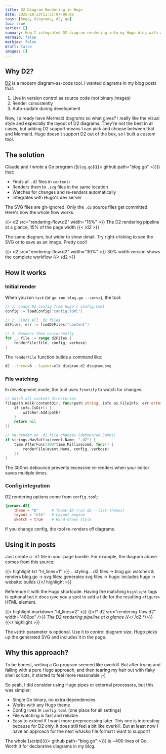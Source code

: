 ```yaml
---
title: D2 Diagram Rendering in Hugo
date: 2025-10-23T11:53:07-06:00
tags: [hugo, diagrams, d2, go]
toc: true
series: []
summary: How I integrated D2 diagram rendering into my Hugo blog with a custom Go script
mermaid: false
mathjax: false
draft: false
images: []
---
```


## Why D2?

[D2](https://d2lang.com/) is a modern diagram-as-code tool.
I wanted diagrams in my blog posts that:

1. Live in version control as source code (not binary images)
2. Render consistently
3. Auto-update during development

Now, I already have Mermaid diagrams so what gives?
I really like the visual style and especially the layout of D2 diagrams.
They're not the best in all cases, but adding D2 support means I can pick and choose between that and Mermaid.
Hugo doesn't support D2 out of the box, so I built a custom tool.

## The solution

Claude and I wrote a Go program ([`blog.go`]({{< github path="blog.go" >}})) that:

- Finds all `.d2` files in `content/`
- Renders them to `.svg` files in the same location
- Watches for changes and re-renders automatically
- Integrates with Hugo's dev server

The SVG files are git-ignored. Only the `.d2` source files get committed.
Here's how the whole flow works:

{{< d2 src="rendering-flow.d2" width="15%" >}}
The D2 rendering pipeline at a glance, 15% of the page width
{{< /d2 >}}

The same diagram, but wider to show detail.
Try right-clicking to see the SVG or to save as an image.
Pretty cool!

{{< d2 src="rendering-flow.d2" width="30%" >}}
30% width version shows the complete workflow
{{< /d2 >}}

## How it works

### Initial render

When you run `task` (or `go run blog.go --serve`), the tool:

```go
// 1. Loads D2 config from Hugo's config.toml
config := loadConfig("config.toml")

// 2. Finds all .d2 files
d2Files, err := findD2Files("content")

// 3. Renders them concurrently
for _, file := range d2Files {
    renderFile(file, config, verbose)
}
```

The `renderFile` function builds a command like:

```bash
d2 --theme=6 --layout=elk diagram.d2 diagram.svg
```

### File watching

In development mode, the tool uses `fsnotify` to watch for changes:

```go
// Watch all content directories
filepath.Walk(contentDir, func(path string, info os.FileInfo, err error) error {
    if info.IsDir() {
        watcher.Add(path)
    }
    return nil
})

// Re-render on .d2 file changes (debounced 300ms)
if strings.HasSuffix(event.Name, ".d2") {
    time.AfterFunc(300*time.Millisecond, func() {
        renderFile(event.Name, config, verbose)
    })
}
```

The 300ms debounce prevents excessive re-renders when your editor saves multiple times.

### Config integration

D2 rendering options come from `config.toml`:

```toml
[params.d2]
    theme = "6"      # Theme ID (run d2 --list-themes)
    layout = "elk"   # Layout engine
    sketch = true    # Hand-drawn style
```

If you change config, the tool re-renders *all* diagrams.

## Using it in posts

Just create a `.d2` file in your page bundle. For example, the diagram above comes from this source:

{{< highlight txt "hl_lines=1" >}}
...styling...
d2 files -> blog.go: watches & renders
blog.go -> svg files: generates
svg files -> hugo: includes
hugo -> website: builds
{{</ highlight >}}

Reference it with the Hugo shortcode.
Having the matching `highlight` tags is optional but it does give you a spot to add a title for the resulting `<figure>` HTML element.

{{< highlight markdown "hl_lines=2" >}}
{{</* d2 src="rendering-flow.d2" width="400px" */>}}
The D2 rendering pipeline at a glance
{{</* /d2 */>}}
{{</ highlight >}}

The `width` parameter is optional. Use it to control diagram size. Hugo picks up the generated SVG and includes it in the page.

## Why this approach?

To be honest, writing a Go program seemed like overkill.
But after trying and failing with a pure Hugo approach, and then tearing my hair out with flaky shell scripts, it started to feel more reasonable ;-)

So yeah, I did consider using Hugo pipes or external processors, but this was simpler:

- Single Go binary, no extra dependencies
- Works with any Hugo theme
- Config lives in `config.toml` (one place for all settings)
- File watching is fast and reliable
- Easy to extend if I want more preprocessing later.
  This one is interesting because for D2 only, it does still feel a bit like overkill.
  But at least now I have an approach for the next whacko file format I want to support!

The whole [script]({{< github path="blog.go" >}}) is ~400 lines of Go.
Worth it for declarative diagrams in my blog.
